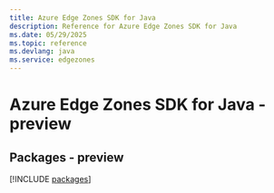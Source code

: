 ```yaml
---
title: Azure Edge Zones SDK for Java
description: Reference for Azure Edge Zones SDK for Java
ms.date: 05/29/2025
ms.topic: reference
ms.devlang: java
ms.service: edgezones
---
```

# Azure Edge Zones SDK for Java - preview
## Packages - preview
[!INCLUDE [packages](edge-zones-index.md)]